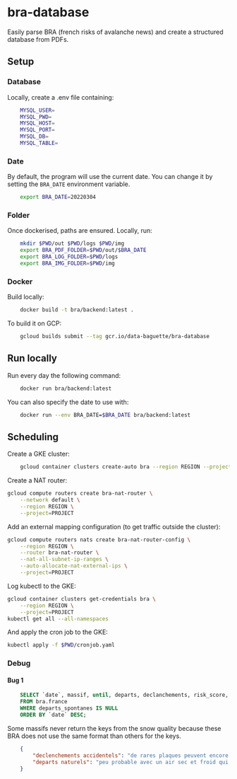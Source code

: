# bra-database

Easily parse BRA (french risks of avalanche news) and create a structured database from PDFs.

## Setup

### Database

Locally, create a .env file containing:

```bash
    MYSQL_USER=
    MYSQL_PWD=
    MYSQL_HOST=
    MYSQL_PORT=
    MYSQL_DB=
    MYSQL_TABLE=
```

### Date

By default, the program will use the current date. You can change it by setting the `BRA_DATE` environment variable.

```bash
    export BRA_DATE=20220304
```

### Folder

Once dockerised, paths are ensured. Locally, run:

```bash
    mkdir $PWD/out $PWD/logs $PWD/img
    export BRA_PDF_FOLDER=$PWD/out/$BRA_DATE
    export BRA_LOG_FOLDER=$PWD/logs
    export BRA_IMG_FOLDER=$PWD/img
```

### Docker

Build locally:

```bash
    docker build -t bra/backend:latest .
```

To build it on GCP:

```bash
    gcloud builds submit --tag gcr.io/data-baguette/bra-database
```

## Run locally

Run every day the following command:

```bash
    docker run bra/backend:latest
```

You can also specify the date to use with:

```bash
    docker run --env BRA_DATE=$BRA_DATE bra/backend:latest
```

## Scheduling

Create a GKE cluster:

```bash
    gcloud container clusters create-auto bra --region REGION --project=PROJECT
```

Create a NAT router:

```bash
gcloud compute routers create bra-nat-router \
    --network default \
    --region REGION \
    --project=PROJECT
```

Add an external mapping configuration (to get traffic outside the cluster):

```bash
gcloud compute routers nats create bra-nat-router-config \
    --region REGION \
    --router bra-nat-router \
    --nat-all-subnet-ip-ranges \
    --auto-allocate-nat-external-ips \
    --project=PROJECT
```

Log kubectl to the GKE:

```bash
gcloud container clusters get-credentials bra \
    --region REGION \
    --project=PROJECT
kubectl get all --all-namespaces
```

And apply the cron job to the GKE:

```bash
kubectl apply -f $PWD/cronjob.yaml
```

### Debug

#### Bug 1

```sql
    SELECT `date`, massif, until, departs, declanchements, risk_score, risk_str, stabilite_manteau_bloc, situation_avalancheuse_typique, departs_spontanes, declanchements_provoques, qualite_neige
    FROM bra.france
    WHERE departs_spontanes IS NULL
    ORDER BY `date` DESC;
```

Some massifs never return the keys from the snow quality because these BRA does not use the same format than others for the keys.

```json
    {
        "declenchements accidentels": "de rares plaques peuvent encore persister en versant nord d'altitude peux fréquentés en effet, par endroit la vielle poudreuse qui à évolué en faces planes sans cohésion est recouverte par de la neige plus ou moins frittée ce qui forme alors une plaque la surface du manteau étant très hétérogène en ce moment, ces rares plaques sont plutôt de petites surfaces et ne se semblent, de plus, ne pas vouloir se déclencher facilement d'après les derniers tests de stabilité effectués cela reste toutefois possible localement y compris par un seul skieur dans les secteurs peu ou pas tracés",
        "departs naturels": "peu probable avec un air sec et froid qui persiste encore, même si une ou deux plaques de fond ont pu être signalées ces derniers temps une corniche peut céder (très rarement, mais observé) et déclencher une plaque en contre bas"
    }
```
